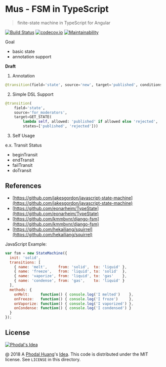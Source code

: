 # Mus - FSM in TypeScript

> finite-state machine in TypeScript for Angular

[![Build Status](https://travis-ci.org/phodal/mus.svg?branch=master)](https://travis-ci.org/phodal/mus)
[![codecov.io](https://codecov.io/github/phodal/mus/coverage.svg?branch=master)](https://codecov.io/github/phodal/mus?branch=master) 
[![Maintainability](https://api.codeclimate.com/v1/badges/8472e91b3247939f8ae3/maintainability)](https://codeclimate.com/github/phodal/mus/maintainability) 

Goal

 - basic state 
 - annotation support
 
**Draft**

1. Annotation

```python
@transition(field='state', source='new', target='published', conditions=[can_publish])
```

2. Simple DSL Support

```python
@transition(
    field='state',
    source='for_moderators',
    target=GET_STATE(
        lambda self, allowed: 'published' if allowed else 'rejected',
        states=['published', 'rejected']))
```

3. Self Usage

e.x. Transit Status

 - beginTransit
 - endTransit
 - failTransit
 - doTransit

References
---

 - [https://github.com/jakesgordon/javascript-state-machine](https://github.com/jakesgordon/javascript-state-machine)
 - [https://github.com/eonarheim/TypeState](https://github.com/eonarheim/TypeState)
 - [https://github.com/kmmbvnr/django-fsm](https://github.com/kmmbvnr/django-fsm)
 - [https://github.com/hekailiang/squirrel](https://github.com/hekailiang/squirrel)
 
JavaScript Example:

```javascript
var fsm = new StateMachine({
  init: 'solid',
  transitions: [
    { name: 'melt',     from: 'solid',  to: 'liquid' },
    { name: 'freeze',   from: 'liquid', to: 'solid'  },
    { name: 'vaporize', from: 'liquid', to: 'gas'    },
    { name: 'condense', from: 'gas',    to: 'liquid' }
  ],
  methods: {
    onMelt:     function() { console.log('I melted')    },
    onFreeze:   function() { console.log('I froze')     },
    onVaporize: function() { console.log('I vaporized') },
    onCondense: function() { console.log('I condensed') }
  }
});
```

License
---

[![Phodal's Idea](http://brand.phodal.com/shields/idea-small.svg)](http://ideas.phodal.com/)

@ 2018 A [Phodal Huang](https://www.phodal.com)'s [Idea](http://github.com/phodal/ideas).  This code is distributed under the MIT license. See `LICENSE` in this directory.
